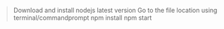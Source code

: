 >Download and install nodejs latest version
>Go to the file location using terminal/commandprompt
> npm install
> npm start


